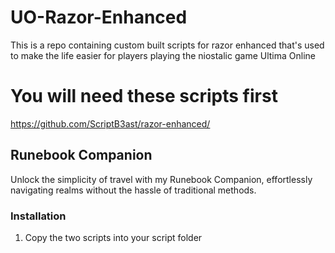 # UO-Razor-Enhanced
This is a repo containing custom built scripts for razor enhanced that's used to make the life easier for players playing the niostalic game Ultima Online

# You will need these scripts first
https://github.com/ScriptB3ast/razor-enhanced/

## Runebook Companion
Unlock the simplicity of travel with my Runebook Companion, effortlessly navigating realms without the hassle of traditional methods.

### Installation
1. Copy the two scripts into your script folder
